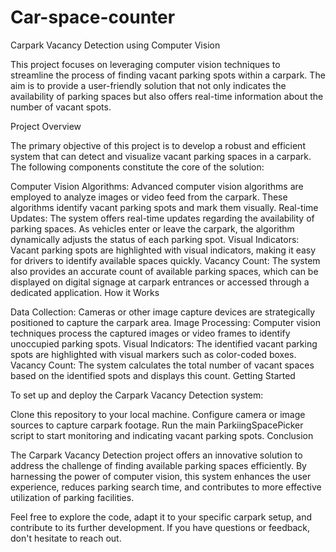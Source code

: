 # Car-space-counter

Carpark Vacancy Detection using Computer Vision

This project focuses on leveraging computer vision techniques to streamline the process of finding vacant parking spots within a carpark. The aim is to provide a user-friendly solution that not only indicates the availability of parking spaces but also offers real-time information about the number of vacant spots.

Project Overview

The primary objective of this project is to develop a robust and efficient system that can detect and visualize vacant parking spaces in a carpark. The following components constitute the core of the solution:

Computer Vision Algorithms: Advanced computer vision algorithms are employed to analyze images or video feed from the carpark. These algorithms identify vacant parking spots and mark them visually.
Real-time Updates: The system offers real-time updates regarding the availability of parking spaces. As vehicles enter or leave the carpark, the algorithm dynamically adjusts the status of each parking spot.
Visual Indicators: Vacant parking spots are highlighted with visual indicators, making it easy for drivers to identify available spaces quickly.
Vacancy Count: The system also provides an accurate count of available parking spaces, which can be displayed on digital signage at carpark entrances or accessed through a dedicated application.
How it Works

Data Collection: Cameras or other image capture devices are strategically positioned to capture the carpark area.
Image Processing: Computer vision techniques process the captured images or video frames to identify unoccupied parking spots.
Visual Indicators: The identified vacant parking spots are highlighted with visual markers such as color-coded boxes.
Vacancy Count: The system calculates the total number of vacant spaces based on the identified spots and displays this count.
Getting Started

To set up and deploy the Carpark Vacancy Detection system:

Clone this repository to your local machine.
Configure camera or image sources to capture carpark footage.
Run the main ParkiingSpacePicker script to start monitoring and indicating vacant parking spots.
Conclusion

The Carpark Vacancy Detection project offers an innovative solution to address the challenge of finding available parking spaces efficiently. By harnessing the power of computer vision, this system enhances the user experience, reduces parking search time, and contributes to more effective utilization of parking facilities.

Feel free to explore the code, adapt it to your specific carpark setup, and contribute to its further development. If you have questions or feedback, don't hesitate to reach out.




